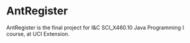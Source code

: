 # AntRegister
AntRegister is the final project for I&amp;C SCI_X460.10 Java Programming I course, at UCI Extension.
